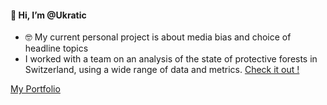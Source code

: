 #### 👋 Hi, I’m @Ukratic

- 🤓 My current personal project is about media bias and choice of headline topics
- I worked with a team on an analysis of the state of protective forests in Switzerland, using a wide range of data and metrics. [Check it out !](https://github.com/Ukratic/Jedha_fullstack/tree/main/6.%20Protective%20Forests)

[My Portfolio](https://ukratic.github.io/)
<!---
Ukratic/Ukratic is a ✨ special ✨ repository because its `README.md` (this file) appears on your GitHub profile.
You can click the Preview link to take a look at your changes.
--->
